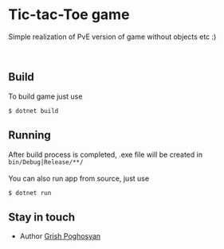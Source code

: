# Tic-tac-Toe game

Simple realization of PvE version of game without objects etc :)

<br />

## Build

To build game just use

```shell
$ dotnet build
```

## Running

After build process is completed, .exe file will be created in `bin/Debug|Release/**/`
</br></br>
You can also run app from source, just use

```shell
$ dotnet run
```

## Stay in touch

-   Author [Grish Poghosyan](https://linkedin.com/in/grishpoghosyan)
